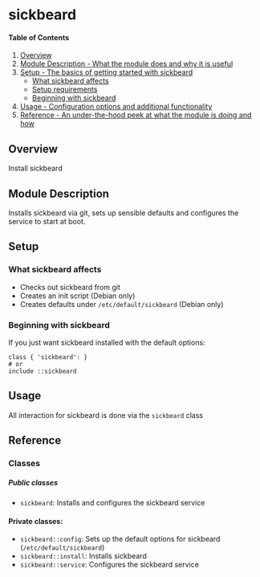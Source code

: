 # sickbeard

#### Table of Contents

1. [Overview](#overview)
2. [Module Description - What the module does and why it is useful](#module-description)
3. [Setup - The basics of getting started with sickbeard](#setup)
    * [What sickbeard affects](#what-sickbeard-affects)
    * [Setup requirements](#setup-requirements)
    * [Beginning with sickbeard](#beginning-with-sickbeard)
4. [Usage - Configuration options and additional functionality](#usage)
5. [Reference - An under-the-hood peek at what the module is doing and how](#reference)

## Overview

Install sickbeard

## Module Description

Installs sickbeard via git, sets up sensible defaults and configures
the service to start at boot.

## Setup

### What sickbeard affects

* Checks out sickbeard from git
* Creates an init script (Debian only)
* Creates defaults under `/etc/default/sickbeard` (Debian only)


### Beginning with sickbeard

If you just want sickbeard installed with the default options:

    class { 'sickbeard': }
    # or
    include ::sickbeard

## Usage

All interaction for sickbeard is done via the `sickbeard` class

## Reference

### Classes

##### Public classes
* `sickbeard`: Installs and configures the sickbeard service

#### Private classes:
* `sickbeard::config`: Sets up the default options for sickbeard (`/etc/default/sickbeard`)
* `sickbeard::install`: Installs sickbeard
* `sickbeard::service`: Configures the sickbeard service
